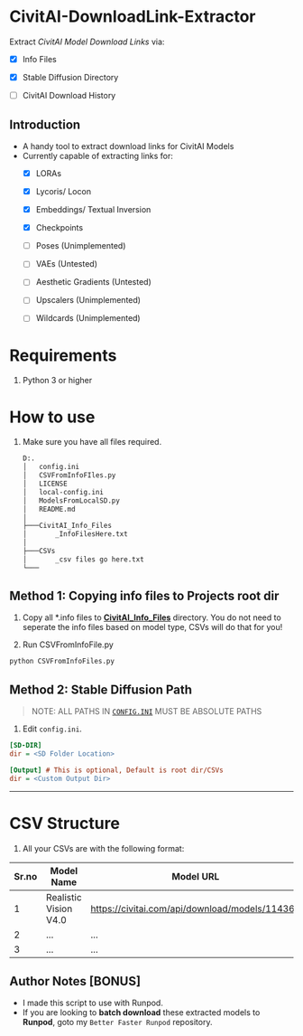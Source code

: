 # CivitAI-DownloadLink-Extractor
 Extract _CivitAI Model Download Links_ via:
 - [x] Info Files
 - [x] Stable Diffusion Directory
 - [ ] CivitAI Download History 


## Introduction
 - A handy tool to extract download links for CivitAI Models
 - Currently capable of extracting links for:
   - [x] LORAs
   - [x] Lycoris/ Locon
   - [x] Embeddings/ Textual Inversion
   - [x] Checkpoints
   - [ ] Poses (Unimplemented)
   - [ ] VAEs (Untested)
   - [ ] Aesthetic Gradients (Untested)
   - [ ] Upscalers (Unimplemented)
   - [ ] Wildcards (Unimplemented)


# Requirements
1. Python 3 or higher

# How to use
1. Make sure you have all files required. 
   ```bash
   D:.
   │   config.ini
   │   CSVFromInfoFIles.py
   │   LICENSE
   │   local-config.ini
   │   ModelsFromLocalSD.py
   │   README.md
   │
   ├───CivitAI_Info_Files
   │       _InfoFilesHere.txt
   │
   ├───CSVs
   │       _csv files go here.txt
   └───
   ```

## Method 1: Copying info files to Projects root dir
1. Copy all *.info files to [**CivitAI_Info_Files**](../tree/main/CivitAI_Info_Files) directory. You do not need to seperate the info files based on model type, CSVs will do that for you!

2. Run CSVFromInfoFile.py 

```bash
python CSVFromInfoFiles.py
```

## Method 2: Stable Diffusion Path
> NOTE: ALL PATHS IN [`CONFIG.INI`](../tree/main/config.ini) MUST BE ABSOLUTE PATHS
1. Edit `config.ini`.
```ini
[SD-DIR]
dir = <SD Folder Location>

[Output] # This is optional, Default is root dir/CSVs
dir = <Custom Output Dir>
```

---
# CSV Structure
1. All your CSVs are with the following format:

Sr.no | Model Name | Model URL
--- | --- | ---
1 | Realistic Vision V4.0 | https://civitai.com/api/download/models/114367
2 | ... | ...
3 | ... | ...


## Author Notes [BONUS]
- I made this script to use with Runpod.
- If you are looking to **batch download** these extracted models to **Runpod**, goto my `Better Faster Runpod` repository.